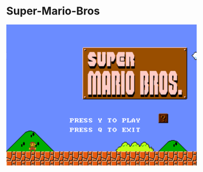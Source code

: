 # Super-Mario-Bros
![Alt text](https://github.com/Wallted/Super-Mario-Bros/blob/master/pics/screen.png)
